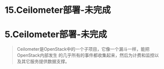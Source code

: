 # 15.Ceilometer部署-未完成

# 5.Ceilometer部署-未完成

> Ceilometer是OpenStack中的一个子项目，它像一个漏斗一样，能把OpenStack内部发生 的几乎所有的事件都收集起来，然后为计费和监控以及其它服务提供数据支撑。

